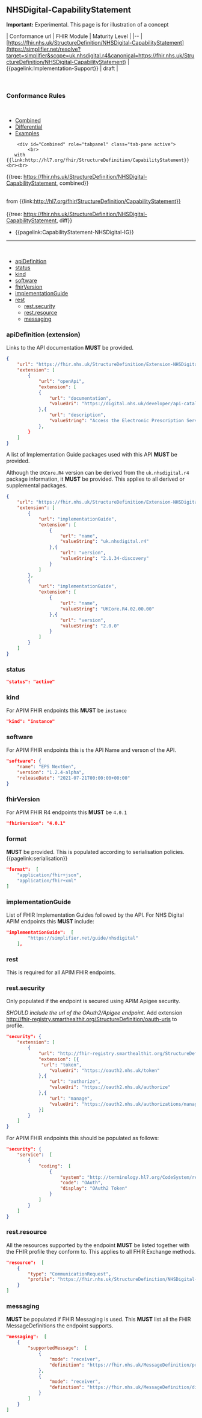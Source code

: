 ## NHSDigital-CapabilityStatement

  <div markdown="span" class="alert alert-warning" role="alert"><i class="fa fa-warning"></i><b> Important:</b> Experimental. This page is for illustration of a concept</div>

| Conformance url | FHIR Module | Maturity Level |
|--
| [https://fhir.nhs.uk/StructureDefinition/NHSDigital-CapabilityStatement](https://simplifier.net/resolve?target=simplifier&scope=uk.nhsdigital.r4&canonical=https://fhir.nhs.uk/StructureDefinition/NHSDigital-CapabilityStatement) | {{pagelink:Implementation-Support}} | draft |

<br>

### Conformance Rules


<br>

<div class="nhsd-!t-margin-bottom-6">
    <ul class="nav nav-tabs" role="tablist">
        <li role="presentation"  class="active">
            <a href="#Combined" role="tab" data-toggle="tab">Combined</a>
        </li>
        <li role="presentation">
            <a href="#Differential" role="tab" data-toggle="tab">Differential</a>
        </li>
        <li role="presentation">
            <a href="#Examples" role="tab" data-toggle="tab">Examples</a>
        </li>
    </ul>
    <div class="tab-content snippet">
       
        <div id="Combined" role="tabpanel" class="tab-pane active">
            <br>
       with {{link:http://hl7.org/fhir/StructureDefinition/CapabilityStatement}} <br><br>
  {{tree: https://fhir.nhs.uk/StructureDefinition/NHSDigital-CapabilityStatement, combined}}
        </div>
         <div id="Differential" role="tabpanel" class="tab-pane">
            <br>
        from {{link:http://hl7.org/fhir/StructureDefinition/CapabilityStatement}} <br><br>
  {{tree: https://fhir.nhs.uk/StructureDefinition/NHSDigital-CapabilityStatement, diff}}
        </div>
<div id="Examples"  class="tab-pane">

 - {{pagelink:CapabilityStatement-NHSDigital-IG}}


</div>
</div>

---

<br/>

- <a href="#apiDefinition">apiDefinition</a>
- <a href="#status">status</a>
- <a href="#kind">kind</a>
- <a href="#software">software</a>
- <a href="#fhirVersion">fhirVersion</a>
- <a href="#implementationGuide">implementationGuide</a>
- <a href="#rest">rest</a>
  - <a href="#rest-security">rest.security</a>
  - <a href="#rest-resource">rest.resource</a>
  - <a href="#messaging">messaging</a>

<a name="apiDefinition"></a>
### apiDefinition (extension)

Links to the API documentation **MUST** be provided. 

```json
{
    "url": "https://fhir.nhs.uk/StructureDefinition/Extension-NHSDigital-APIDefinition",
    "extension": [
        {
            "url": "openApi",
            "extension": [
            {
                "url": "documentation",
                "valueUri": "https://digital.nhs.uk/developer/api-catalogue/electronic-prescription-service-fhir"
            },{
                "url": "description",
                "valueString": "Access the Electronic Prescription Service (EPS) - the national service used to send electronic prescriptions from GP surgeries to pharmacies."
            },
        }
    ]
}
```

A list of Implementation Guide packages used with this API **MUST** be provided.

Although the `UKCore.R4` version can be derived from the  `uk.nhsdigital.r4` package information, it **MUST** be provided. This applies to all derived or supplemental packages.

```json
{
    "url": "https://fhir.nhs.uk/StructureDefinition/Extension-NHSDigital-APIDefinition",
    "extension": [
        {
            "url": "implementationGuide",
            "extension": [
                {
                    "url": "name",
                    "valueString": "uk.nhsdigital.r4"
                },{
                    "url": "version",
                    "valueString": "2.1.34-discovery"
                }
            ]
        },
        {
            "url": "implementationGuide",
            "extension": [
                {
                    "url": "name",
                    "valueString": "UKCore.R4.02.00.00"
                },{
                    "url": "version",
                    "valueString": "2.0.0"
                }
            ]
        }
    ]
}
```
<a name="status"></a>
### status

```json
"status": "active"
```

<a name="kind"></a>
### kind

For APIM FHIR endpoints this **MUST** be `instance`

```json
"kind": "instance"
```

<a name="software"></a>
### software

For APIM FHIR endpoints this is the API Name and verson of the API.

```json
"software": {
    "name": "EPS NextGen",
    "version": "1.2.4-alpha",
    "releaseDate": "2021-07-21T00:00:00+00:00"
}
```

<a name="fhirVersion"></a>
### fhirVersion

For APIM FHIR R4 endpoints this **MUST** be `4.0.1`

```json
"fhirVersion": "4.0.1"
```

<a name="format"></a>
### format

**MUST** be provided. This is populated according to serialisation policies.
{{pagelink:serialisation}}

```json
"format":  [
    "application/fhir+json",
    "application/fhir+xml"
]
```

<a name="implementationGuide"></a>
### implementationGuide

List of FHIR Implementation Guides followed by the API. For NHS Digital APIM endpoints this **MUST** include:

```json
"implementationGuide":  [
        "https://simplifier.net/guide/nhsdigital"
    ],
```


<a name="rest"></a>
### rest 

This is required for all APIM FHIR endpoints.

<a name="rest-security"></a>
### rest.security

Only populated if the endpoint is secured using APIM Apigee security.

*SHOULD include the url of the OAuth2/Apigee endpoint*. Add extension http://fhir-registry.smarthealthit.org/StructureDefinition/oauth-uris to profile.

```json
"security": {
    "extension": [
        {
            "url": "http://fhir-registry.smarthealthit.org/StructureDefinition/oauth-uris",
            "extension": [{
             "url": "token",
                "valueUri": "https://oauth2.nhs.uk/token"
            },{
                "url": "authorize",
                "valueUri": "https://oauth2.nhs.uk/authorize"
            },{
                "url": "manage",
                "valueUri": "https://oauth2.nhs.uk/authorizations/manage"
            }]
        }
    ]
}
```

For APIM FHIR endpoints this should be populated as follows:

```json
"security": {
    "service":  [
        {
            "coding":  [
                {
                    "system": "http://terminology.hl7.org/CodeSystem/restful-security-service",
                    "code": "OAuth",
                    "display": "OAuth2 Token"
                }
            ]
        }
    ]
}
```

<a name="rest-resource"></a>
### rest.resource

All the resources supported by the endpoint **MUST** be listed together with the FHIR profile they conform to. This applies to all FHIR Exchange methods.

```json
"resource":  [
    {
        "type": "CommunicationRequest",
        "profile": "https://fhir.nhs.uk/StructureDefinition/NHSDigital-CommunicationRequest"
    }
]
```


<a name="messaging"></a>
### messaging

**MUST** be populated if FHIR Messaging is used. This **MUST** list all the FHIR MessageDefinitions the endpoint supports.

```json
"messaging":  [
    {
        "supportedMessage":  [
            {
                "mode": "receiver",
                "definition": "https://fhir.nhs.uk/MessageDefinition/prescription-order"
            },
            {
                "mode": "receiver",
                "definition": "https://fhir.nhs.uk/MessageDefinition/dispense-notification"
            }
        ]
    }
]
```

